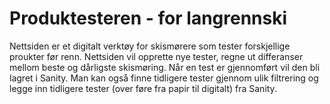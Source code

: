 # Produktesteren - for langrennski

Nettsiden er et digitalt verktøy for skismørere som tester forskjellige proukter før renn. Nettsiden vil opprette nye tester, regne ut differanser mellom beste og dårligste skismøring. Når en test er gjennomført vil den bli lagret i Sanity. Man kan også finne tidligere tester gjennom ulik filtrering og legge inn tidligere tester (over føre fra papir til digitalt) fra Sanity. 
